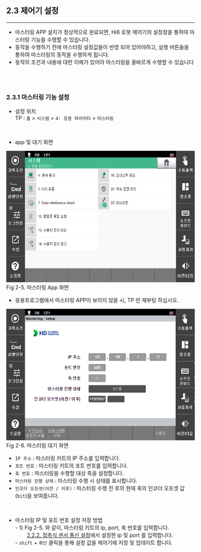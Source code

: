 ## 2.3 제어기 설정
---
- 마스터링 APP 설치가 정상적으로 완료되면, Hi6 로봇 제어기의 설정창을 통하여 마스터링 기능을 수행할 수 있습니다.
- 동작을 수행하기 전에 마스터링 설정값들이 반영 되어 있어야하고, 실행 버튼들을 통하여 마스터링의 동작을 수행하게 됩니다.
- 동작의 조건과 내용에 대한 이해가 있어야 마스터링을 올바르게 수행할 수 있습니다
<br>
<br>

### 2.3.1 마스터링 기능 설정
- 설정 위치
<br> TP : `홈` > `시스템` > `4: 응용 파라미터` > `마스터링`

<br>

- app 및 대기 화면 
<div>
<img src="../_assets/10_mastering_app.PNG" height="350vh"><br>
Fig 2-5. 마스터링 App 화면
<br>

- 응용프로그램에서 마스터링 APP이 보이지 않을 시, TP 만 재부팅 하십시오.

<img src="../_assets/11_standbymode.PNG" height="350vh"><br>
Fig 2-6. 마스터링 대기 화면
</div>

- `IP 주소` : 마스터링 키트의 IP 주소를 입력합니다.
- `포트 번호` : 마스터링 키트의 포트 번호를 입력합니다.
- `축 번호` : 마스터링을 수행할 대상 축을 설정합니다.
- `마스터링 진행 상태` : 마스터링 수행 시 상태를 표시합니다.
- `인코더 오프셋(이전 / 이후)` : 마스터링 수행 전 후의 현재 축의 인코더 오프셋 값(`bit`)을 보여줍니다.
<br>

- 마스터링 IP 및 포트 번호 설정 저장 방법
<br>- 1) Fig 2-5. 와 같이, 마스터링 키트의 ip, port, 축 번호를 입력합니다.
<br>&nbsp;&nbsp;&nbsp;&nbsp;&nbsp;&nbsp;&nbsp;
[2.2.2. 접촉식 센서 통신 설정](https://hrbook-hrc.web.app/#/view/doc-hi6-mastering/korean/02_about_kit/02_2_kit_initialization)에서 설정한 ip 및 port 를 입력합니다.
<br>- `shift` + `확인` 클릭을 통해 설정 값을 제어기에 저장 및 업데이트 합니다.
